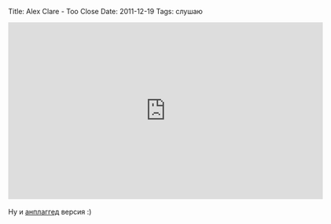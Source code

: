 Title: Alex Clare - Too Close
Date: 2011-12-19
Tags: слушаю

<div class="text"><iframe width="640" height="360" src="http://www.youtube.com/embed/zYXjLbMZFmo?wmode=transparent" frameborder="0" allowfullscreen="allowfullscreen"></iframe><br /><br />
Ну и <a href="http://www.youtube.com/watch?v=OuvdzBt64RQ&amp;feature=related">анплаггед</a> версия :)</div>